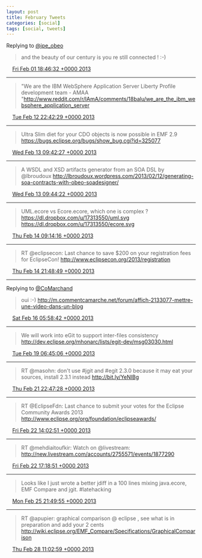 ```yaml
---
layout: post
title: February Tweets
categories: [social]
tags: [social, tweets]
---
```


Replying to [@jpe_obeo](https://twitter.com/@jpe_obeo/status/297410119866646528)

> and the beauty of our century is you re still connected ! :-)

<img src="{{ site.url }}/media/tweet.ico" width="12" /> [Fri Feb 01 18:46:32 +0000 2013](https://twitter.com/bruncedric/status/297415654666027008)

----

> "We are the IBM WebSphere Application Server Liberty Profile development team - AMAA "http://www.reddit.com/r/IAmA/comments/18balu/we_are_the_ibm_websphere_application_server

<img src="{{ site.url }}/media/tweet.ico" width="12" /> [Tue Feb 12 22:42:29 +0000 2013](https://twitter.com/bruncedric/status/301461298221309953)

----

> Ultra Slim diet for your CDO objects is now possible in EMF 2.9 https://bugs.eclipse.org/bugs/show_bug.cgi?id=325077

<img src="{{ site.url }}/media/tweet.ico" width="12" /> [Wed Feb 13 09:42:27 +0000 2013](https://twitter.com/bruncedric/status/301627384417894400)

----

> A WSDL and XSD artifacts generator from an SOA DSL by @lbroudoux http://lbroudoux.wordpress.com/2013/02/12/generating-soa-contracts-with-obeo-soadesigner/

<img src="{{ site.url }}/media/tweet.ico" width="12" /> [Wed Feb 13 09:44:22 +0000 2013](https://twitter.com/bruncedric/status/301627869275246593)

----

> UML.ecore vs Ecore.ecore, which one is complex ? https://dl.dropbox.com/u/17313550/uml.svg https://dl.dropbox.com/u/17313550/ecore.svg

<img src="{{ site.url }}/media/tweet.ico" width="12" /> [Thu Feb 14 09:14:16 +0000 2013](https://twitter.com/bruncedric/status/301982680206151680)

----

> RT @eclipsecon: Last chance to save $200 on your registration fees for EclipseCon! http://www.eclipsecon.org/2013/registration

<img src="{{ site.url }}/media/tweet.ico" width="12" /> [Thu Feb 14 21:48:49 +0000 2013](https://twitter.com/bruncedric/status/302172569132494849)

----

Replying to [@CoMarchand](https://twitter.com/CoMarchand/status/302506681508704256)

> oui :-)  http://m.commentcamarche.net/forum/affich-2133077-mettre-une-video-dans-un-blog

<img src="{{ site.url }}/media/tweet.ico" width="12" /> [Sat Feb 16 05:58:42 +0000 2013](https://twitter.com/bruncedric/status/302658239194095616)

----

> We will work into eGit to support inter-files consistency http://dev.eclipse.org/mhonarc/lists/egit-dev/msg03030.html

<img src="{{ site.url }}/media/tweet.ico" width="12" /> [Tue Feb 19 06:45:06 +0000 2013](https://twitter.com/bruncedric/status/303757079989080064)

----

> RT @masohn: don't use #jgit and #egit 2.3.0 because it may eat your sources, install 2.3.1 instead http://bit.ly/YeNIBg

<img src="{{ site.url }}/media/tweet.ico" width="12" /> [Thu Feb 21 22:47:28 +0000 2013](https://twitter.com/bruncedric/status/304724045700661249)

----

> RT @EclipseFdn: Last chance to submit your votes for the Eclipse Community Awards 2013 
> http://www.eclipse.org/org/foundation/eclipseawards/

<img src="{{ site.url }}/media/tweet.ico" width="12" /> [Fri Feb 22 14:02:51 +0000 2013](https://twitter.com/bruncedric/status/304954409803214848)

----

> RT @mehdiaitoufkir: Watch  on @livestream: http://new.livestream.com/accounts/2755571/events/1877290

<img src="{{ site.url }}/media/tweet.ico" width="12" /> [Fri Feb 22 17:18:51 +0000 2013](https://twitter.com/bruncedric/status/305003732519759872)

----

> Looks like I just wrote a better jdiff in a 100 lines mixing java.ecore, EMF Compare and jgit. #latehacking

<img src="{{ site.url }}/media/tweet.ico" width="12" /> [Mon Feb 25 21:49:55 +0000 2013](https://twitter.com/bruncedric/status/306159111714766848)

----

> RT @apupier: graphical comparison @ eclipse , see what is in preparation and add your 2 cents http://wiki.eclipse.org/EMF_Compare/Specifications/GraphicalComparison

<img src="{{ site.url }}/media/tweet.ico" width="12" /> [Thu Feb 28 11:02:59 +0000 2013](https://twitter.com/bruncedric/status/307083471698944000)